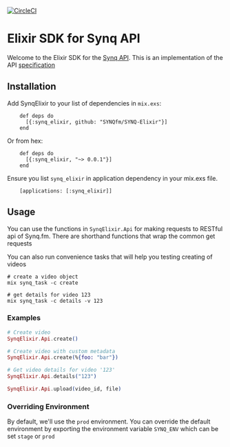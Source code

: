 [![CircleCI](https://circleci.com/gh/SYNQfm/SYNQ-Elixir.svg?style=svg)](https://circleci.com/gh/SYNQfm/SYNQ-Elixir)

# Elixir SDK for Synq API

Welcome to the Elixir SDK for the [Synq API](docs.synq.fm).  This is an implementation of the API [specification](https://docs.synq.fm/api/#!/video/create)

## Installation

Add SynqElixir to your list of dependencies in `mix.exs`:

        def deps do
          [{:synq_elixir, github: "SYNQfm/SYNQ-Elixir"}]
        end

Or from hex:

        def deps do
          [{:synq_elixir, "~> 0.0.1"}]
        end

Ensure you list `synq_elixir` in application dependency in your mix.exs file.

        [applications: [:synq_elixir]]

## Usage

You can use the functions in `SynqElixir.Api` for making requests to RESTful api of Synq.fm. There are shorthand functions that wrap the common get requests

You can also run convenience tasks that will help you testing creating of videos

```
# create a video object
mix synq_task -c create

# get details for video 123
mix synq_task -c details -v 123

```

### Examples

```elixir
# Create video
SynqElixir.Api.create()

# Create video with custom metadata
SynqElixir.Api.create(%{foo: "bar"})

# Get video details for video '123'
SynqElixir.Api.details("123")

SynqElixir.Api.upload(video_id, file)

```

### Overriding Environment

By default, we'll use the `prod` environment. You can override the default environment by exporting the environment variable `SYNQ_ENV` which can be set `stage` or `prod`

